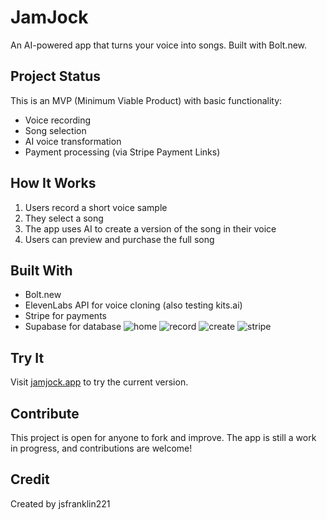 # JamJock

An AI-powered app that turns your voice into songs. Built with Bolt.new.

## Project Status

This is an MVP (Minimum Viable Product) with basic functionality:
- Voice recording
- Song selection
- AI voice transformation
- Payment processing (via Stripe Payment Links)

## How It Works

1. Users record a short voice sample
2. They select a song
3. The app uses AI to create a version of the song in their voice
4. Users can preview and purchase the full song

## Built With

- Bolt.new
- ElevenLabs API for voice cloning (also testing kits.ai)
- Stripe for payments
- Supabase for database
![home](https://github.com/user-attachments/assets/b53887f2-2bda-4248-bcb7-9ad1250c67e0)
![record](https://github.com/user-attachments/assets/eedfb3b6-0ad8-4f43-9764-82f48c1d628c)
![create](https://github.com/user-attachments/assets/8a7ff245-93b0-498c-99a1-da5ed3eb0e9a)
![stripe](https://github.com/user-attachments/assets/45aae444-8a5d-420d-b0f3-2b1421b922ab)

## Try It

Visit [jamjock.app](https://jamjock.app) to try the current version.

## Contribute

This project is open for anyone to fork and improve. The app is still a work in progress, and contributions are welcome!

## Credit

Created by jsfranklin221

